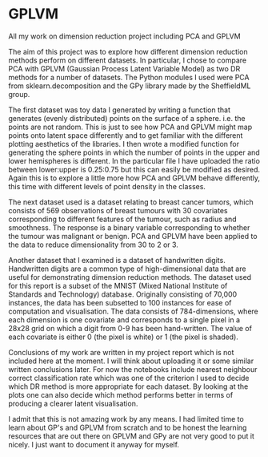 # GPLVM
All my work on dimension reduction project including PCA and GPLVM

The aim of this project was to explore how different dimension reduction methods perform on different datasets. In particular,
I chose to compare PCA with GPLVM (Gaussian Process Latent Variable Model) as two DR methods for a number of datasets. 
The Python modules I used were PCA from sklearn.decomposition and the GPy library made by the SheffieldML group.

The first dataset was toy data I generated by writing a function that generates (evenly distributed) points on the surface of a 
sphere. i.e. the points are not random. This is just to see how PCA and GPLVM might map points onto latent space differently 
and to get familiar with the different plotting aesthetics of the libraries. I then wrote a modified function for generating the 
sphere points in which the number of points in the upper and lower hemispheres is different. In the particular file I have uploaded
the ratio between lower:upper is 0.25:0.75 but this can easily be modified as desired. Again this is to explore a little more
how PCA and GPLVM behave differently, this time with different levels of point density in the classes. 

The next dataset used is a dataset relating to breast cancer tumors, which consists of 569 observations of breast tumours with
30 covariates corresponding to different features of the tumour, such as radius and smoothness. The response is a binary variable
corresponding to whether the tumour was malignant or benign. PCA and GPLVM have been applied to the data to reduce dimensionality 
from 30 to 2 or 3. 

Another dataset that I examined is a dataset of handwritten digits. Handwritten digits are a common type of high-dimensional 
data that are useful for demonstrating dimension reduction methods. The dataset used for this report is a subset of the 
MNIST (Mixed National Institute of Standards and Technology) database. Originally consisting of 70,000 instances, the data has
been subsetted to 100 instances for ease of computation and visualisation. The data consists of 784-dimensions, where each 
dimension is one covariate and corresponds to a single pixel in a 28x28 grid on which a digit from 0-9 has been hand-written. 
The value of each covariate is either 0 (the pixel is white) or 1 (the pixel is shaded).

Conclusions of my work are written in my project report which is not included here at the moment. I will think about uploading 
it or some similar written conclusions later. For now the notebooks include nearest neighbour correct classification rate which 
was one of the criterion I used to decide which DR method is more appropriate for each dataset. By looking at the plots one can 
also decide which method performs better in terms of producing a clearer latent visualisation. 

I admit that this is not amazing work by any means. I had limited time to learn about GP's and GPLVM from scratch and to be honest
the learning resources that are out there on GPLVM and GPy are not very good to put it nicely. I just want to document it anyway
for myself.
